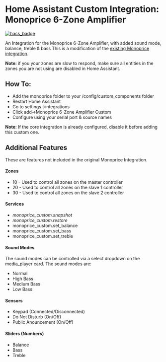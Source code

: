 # Home Assistant Custom Integration: Monoprice 6-Zone Amplifier
[![hacs_badge](https://img.shields.io/badge/HACS-Custom-41BDF5.svg?style=for-the-badge)](https://github.com/hacs/integration)


 An Integration for the Monoprice 6-Zone Amplifier, with added sound mode, balance, treble & bass
 This is a modification of the <a href="https://www.home-assistant.io/integrations/monoprice/">existing Monoprice integration</a>.
 
 <b>Note:</b> if you your zones are slow to respond, make sure all entities in the zones you are not using are disabled in Home Assistant.

## How To:
* Add the monoprice folder to your /config/custom_components folder
* Restart Home Assistant
* Go to settings->integrations
* Click add->Monoprice 6-Zone Amplifier Custom
* Configure using your serial port & source names

<b>Note:</b> If the core integration is already configured, disable it before adding this custom one.


## Additional Features
These are features not included in the original Monoprice Integration.

 #### Zones
 * 10 - Used to control all zones on the master controller
 * 20 - Used to control all zones on the slave 1 controller
 * 30 - Used to control all zones on the slave 2 controller

 #### Services
 * <i>monoprice_custom.snapshot</i> 
 * <i>monoprice_custom.restore</i>
 * monoprice_custom.set_balance
 * monoprice_custom.set_bass
 * monoprice_custom.set_treble

 #### Sound Modes
 The sound modes can be controlled via a select dropdown on the media_player card.
 The sound modes are:
 * Normal
 * High Bass
 * Medium Bass
 * Low Bass

  #### Sensors
  * Keypad (Connected/Disconnected)
  * Do Not Disturb (On/Off)
  * Public Anouncement (On/Off)
  
  #### Sliders (Numbers)
  * Balance
  * Bass
  * Treble
